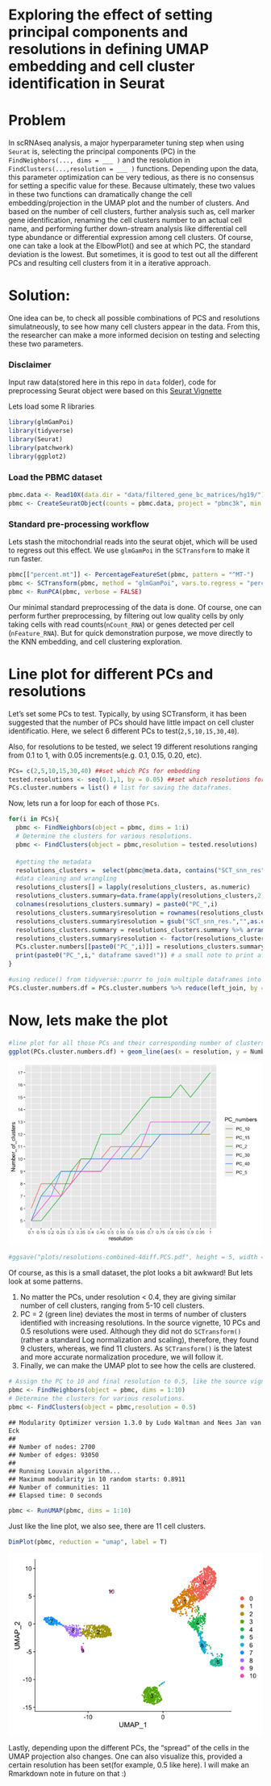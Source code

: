 Exploring the effect of setting principal components and resolutions in
defining UMAP embedding and cell cluster identification in Seurat
================

# Problem

In scRNAseq analysis, a major hyperparameter tuning step when using
`Seurat` is, selecting the principal components (PC) in the
`FindNeighbors(..., dims = ___ )` and the resolution in
`FindClusters(...,resolution = ___ )` functions. Depending upon the
data, this parameter optimization can be very tedious, as there is no
consensus for setting a specific value for these. Because ultimately,
these two values in these two functions can dramatically change the cell
embedding/projection in the UMAP plot and the number of clusters. And
based on the number of cell clusters, further analysis such as, cell
marker gene identification, renaming the cell clusters number to an
actual cell name, and performing further down-stream analysis like
differential cell type abundance or differential expression among cell
clusters. Of course, one can take a look at the ElbowPlot() and see at
which PC, the standard deviation is the lowest. But sometimes, it is
good to test out all the different PCs and resulting cell clusters from
it in a iterative approach.

# Solution:

One idea can be, to check all possible combinations of PCS and
resolutions simulatneously, to see how many cell clusters appear in the
data. From this, the researcher can make a more informed decision on
testing and selecting these two parameters.

### Disclaimer

Input raw data(stored here in this repo in `data` folder), code for
preprocessing Seurat object were based on this [Seurat
Vignette](https://satijalab.org/seurat/articles/pbmc3k_tutorial.html)

Lets load some R libraries

``` r
library(glmGamPoi)
library(tidyverse)
library(Seurat)
library(patchwork)
library(ggplot2)
```

### Load the PBMC dataset

``` r
pbmc.data <- Read10X(data.dir = "data/filtered_gene_bc_matrices/hg19/")
pbmc <- CreateSeuratObject(counts = pbmc.data, project = "pbmc3k", min.cells = 3, min.features = 200)
```

### Standard pre-processing workflow

Lets stash the mitochondrial reads into the seurat objet, which will be
used to regress out this effect. We use `glmGamPoi` in the `SCTransform`
to make it run faster.

``` r
pbmc[["percent.mt"]] <- PercentageFeatureSet(pbmc, pattern = "^MT-")
pbmc <- SCTransform(pbmc, method = "glmGamPoi", vars.to.regress = "percent.mt", verbose = FALSE) #
pbmc <- RunPCA(pbmc, verbose = FALSE)
```

Our minimal standard preprocessing of the data is done. Of course, one
can perform further preprocessing, by filtering out low quality cells by
only taking cells with read counts(`nCount_RNA`) or genes detected per
cell (`nFeature_RNA`). But for quick demonstration purpose, we move
directly to the KNN embedding, and cell clustering exploration.

# Line plot for different PCs and resolutions

Let’s set some PCs to test. Typically, by using SCTransform, it has been
suggested that the number of PCs should have little impact on cell
cluster identificatio. Here, we select 6 different PCs to
test(`2,5,10,15,30,40`).

Also, for resolutions to be tested, we select 19 different resolutions
ranging from 0.1 to 1, with 0.05 increments(e.g. 0.1, 0.15, 0.20, etc).

``` r
PCs= c(2,5,10,15,30,40) ##set which PCs for embedding
tested.resolutions <- seq(0.1,1, by = 0.05) ##set which resolutions for clustering
PCs.cluster.numbers = list() # list for saving the dataframes.  
```

Now, lets run a for loop for each of those `PCs`.

``` r
for(i in PCs){
  pbmc <- FindNeighbors(object = pbmc, dims = 1:i)
  # Determine the clusters for various resolutions.
  pbmc <- FindClusters(object = pbmc,resolution = tested.resolutions)
  
  #getting the metadata
  resolutions_clusters =  select(pbmc@meta.data, contains("SCT_snn_res")) 
  #data cleaning and wrangling
  resolutions_clusters[] = lapply(resolutions_clusters, as.numeric)
  resolutions_clusters.summary=data.frame(apply(resolutions_clusters,2,max))
  colnames(resolutions_clusters.summary) = paste0("PC_",i)
  resolutions_clusters.summary$resolution = rownames(resolutions_clusters.summary)
  resolutions_clusters.summary$resolution = gsub("SCT_snn_res.","",as.character(resolutions_clusters.summary$resolution))
  resolutions_clusters.summary = resolutions_clusters.summary %>% arrange(as.numeric(resolution))
  resolutions_clusters.summary$resolution <- factor(resolutions_clusters.summary$resolution, levels = resolutions_clusters.summary$resolution)
  PCs.cluster.numbers[[paste0("PC_",i)]] = resolutions_clusters.summary
  print(paste0("PC_",i," dataframe saved!")) # a small note to print after each loop for debugging if the forloop fails.
}
```

``` r
#using reduce() from tidyverse::purrr to join multiple dataframes into one single dataframe, then gathering the columns with different PCs and the no. of clusters into two columns:
PCs.cluster.numbers.df = PCs.cluster.numbers %>% reduce(left_join, by = "resolution") %>% gather(-resolution, key = "PC_numbers", value = "Number_of_clusters")
```

# Now, lets make the plot

``` r
#line plot for all those PCs and their corresponding number of clusters, for the defined resolutions. 
ggplot(PCs.cluster.numbers.df) + geom_line(aes(x = resolution, y = Number_of_clusters,group = PC_numbers, colour = PC_numbers)) +  scale_y_continuous(breaks = seq(4, 20, by = 1))
```

![](analysis-script_files/figure-gfm/unnamed-chunk-7-1.png)<!-- -->

``` r
#ggsave("plots/resolutions-combined-4diff.PCS.pdf", height = 5, width = 6)
```

Of course, as this is a small dataset, the plot looks a bit awkward! But
lets look at some patterns.

1.  No matter the PCs, under resolution &lt; 0.4, they are giving
    similar number of cell clusters, ranging from 5-10 cell clusters.
2.  PC = 2 (green line) deviates the most in terms of number of clusters
    identified with increasing resolutions. In the source vignette, 10
    PCs and 0.5 resolutions were used. Although they did not do
    `SCTransform()`(rather a standard Log normalization and scaling),
    therefore, they found 9 clusters, whereas, we find 11 clusters. As
    `SCTransform()` is the latest and more accurate normalization
    procedure, we will follow it.
3.  Finally, we can make the UMAP plot to see how the cells are
    clustered.

``` r
# Assign the PC to 10 and final resolution to 0.5, like the source vignette
pbmc <- FindNeighbors(object = pbmc, dims = 1:10)
# Determine the clusters for various resolutions.
pbmc <- FindClusters(object = pbmc,resolution = 0.5)
```

    ## Modularity Optimizer version 1.3.0 by Ludo Waltman and Nees Jan van Eck
    ## 
    ## Number of nodes: 2700
    ## Number of edges: 93050
    ## 
    ## Running Louvain algorithm...
    ## Maximum modularity in 10 random starts: 0.8911
    ## Number of communities: 11
    ## Elapsed time: 0 seconds

``` r
pbmc <- RunUMAP(pbmc, dims = 1:10)
```

Just like the line plot, we also see, there are 11 cell clusters.

``` r
DimPlot(pbmc, reduction = "umap", label = T)
```

![](analysis-script_files/figure-gfm/unnamed-chunk-9-1.png)<!-- -->

Lastly, depending upon the different PCs, the “spread” of the cells in
the UMAP projection also changes. One can also visualize this, provided
a certain resolution has been set(for example, 0.5 like here). I will
make an Rmarkdown note in future on that :)

